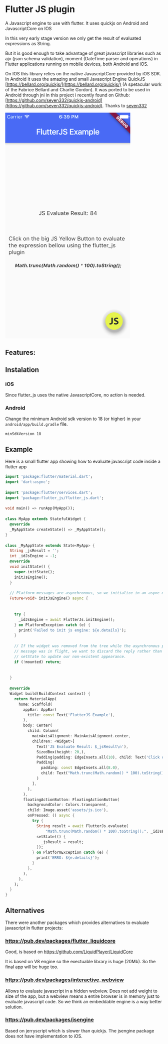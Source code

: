 # Flutter JS plugin

A Javascript engine to use with flutter. It uses quickjs on Android and JavascriptCore on IOS


In this very early stage version we only get the result of evaluated expressions as String.

But it is good enough to take advantage of great javascript libraries such as ajv (json schema validation), moment (DateTime parser and operations) in Flutter applications running on mobile devices, both Android and iOS.

On IOS this library relies on the native JavascriptCore provided by iOS SDK. In Android it uses the amazing and small Javascript Engine QuickJS [https://bellard.org/quickjs/](https://bellard.org/quickjs/) (A spetacular work of the Fabrice Bellard and Charlie Gordon). It was ported to be used in Android through jni in this project i recently found on Github: [https://github.com/seven332/quickjs-android](https://github.com/seven332/quickjs-android). Thanks to [seven332](https://github.com/seven332)



![](doc/flutter_js.png)


## Features:

## Instalation

### iOS

Since flutter_js uses the native JavascriptCore, no action is needed.

### Android

Change the minimum Android sdk version to 18 (or higher) in your `android/app/build.gradle` file.

```
minSdkVersion 18
```


## Example

Here is a small flutter app showing how to evaluate javascript code inside a flutter app



```dart
import 'package:flutter/material.dart';
import 'dart:async';

import 'package:flutter/services.dart';
import 'package:flutter_js/flutter_js.dart';

void main() => runApp(MyApp());

class MyApp extends StatefulWidget {
  @override
  _MyAppState createState() => _MyAppState();
}

class _MyAppState extends State<MyApp> {
  String _jsResult = '';
  int _idJsEngine = -1;
  @override
  void initState() {
    super.initState();
    initJsEngine();
  }

  // Platform messages are asynchronous, so we initialize in an async method.
  Future<void> initJsEngine() async {
  

    try {
      _idJsEngine = await FlutterJs.initEngine();
    } on PlatformException catch (e) {
      print('Failed to init js engine: ${e.details}');
    }

    // If the widget was removed from the tree while the asynchronous platform
    // message was in flight, we want to discard the reply rather than calling
    // setState to update our non-existent appearance.
    if (!mounted) return;


  }

  @override
  Widget build(BuildContext context) {
    return MaterialApp(
      home: Scaffold(
        appBar: AppBar(
          title: const Text('FlutterJS Example'),
        ),
        body: Center(
          child: Column(
            mainAxisAlignment: MainAxisAlignment.center,
            children: <Widget>[
              Text('JS Evaluate Result: $_jsResult\n'),
              SizedBox(height: 20,),
              Padding(padding: EdgeInsets.all(10), child: Text('Click on the big JS Yellow Button to evaluate the expression bellow using the flutter_js plugin'),),
              Padding(
                padding: const EdgeInsets.all(8.0),
                child: Text("Math.trunc(Math.random() * 100).toString();", style: TextStyle(fontSize: 12, fontStyle: FontStyle.italic, fontWeight: FontWeight.bold),),
              )
            ],
          ),
        ),
        floatingActionButton: FloatingActionButton(
          backgroundColor: Colors.transparent, 
          child: Image.asset('assets/js.ico'),
          onPressed: () async {
            try {
              String result = await FlutterJs.evaluate(
                  "Math.trunc(Math.random() * 100).toString();", _idJsEngine);
              setState(() {
                _jsResult = result;
              });
            } on PlatformException catch (e) {
              print('ERRO: ${e.details}');
            }
          },
        ),
      ),
    );
  }
}

```


## Alternatives

There were another packages which provides alternatives to evaluate javascript in flutter projects:

### https://pub.dev/packages/flutter_liquidcore

Good, is based on https://github.com/LiquidPlayer/LiquidCore

It is based on V8 engine so the exectuable library is huge (20Mb). So the final app will be huge too.


### https://pub.dev/packages/interactive_webview

Allows to evaluate javascript in a hidden webview. Does not add weight to size of the app, but a webview means a entire browser is in memory just to evaluate javascript code. So we think an embeddable engine is a way better solution.

### https://pub.dev/packages/jsengine

Based on jerryscript which is slower than quickjs. The jsengine package does not have implementation to iOS.







